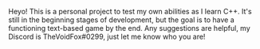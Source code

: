 Heyo! 
This is a personal project to test my own abilities as I learn C++. 
It's still in the beginning stages of development, but the goal is to have a functioning text-based game by the end. 
Any suggestions are helpful, my Discord is TheVoidFox#0299, just let me know who you are!